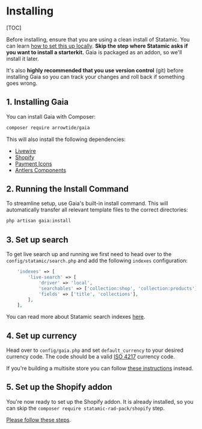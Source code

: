 # Installing

[TOC]

Before installing, ensure that you are using a clean install of Statamic. You can learn [how to set this up locally](https://statamic.dev/installing/local). __Skip the step where Statamic asks if you want to install a starterkit.__ Gaia is packaged as an addon, so we'll install it later.

It's also __highly recommended that you use version control__ (git) before installing Gaia so you can track your changes and roll back if something goes wrong.

## 1. Installing Gaia
You can install Gaia with Composer:
```bash
composer require arrowtide/gaia
```

This will also install the following dependencies:
- [Livewire](https://statamic.com/addons/marcorieser/livewire)
- [Shopify](https://statamic.com/addons/rad-pack/shopify)
- [Payment Icons](https://statamic.com/addons/arrowtide/payment-icons)
- [Antlers Components](https://statamic.com/addons/stillat/antlers-components)



## 2. Running the Install Command
To streamline setup, use Gaia's built-in install command. This will automatically transfer all relevant template files to the correct directories:
```bash
php artisan gaia:install
```

## 3. Set up search
To get live search up and running we first need to head over to the `config/statamic/search.php` and add the following `indexes` configuration:
```php
    'indexes' => [
        'live-search' => [
            'driver' => 'local',
            'searchables' => ['collection:shop', 'collection:products'],
            'fields' => ['title', 'collections'],
        ],
    ],
```
You can read more about Statamic search indexes [here](https://statamic.dev/search#indexes).

## 4. Set up currency
Head over to `config/gaia.php` and set `default_currency` to your desired currency code. The code should be a valid [ISO 4217](https://www.iso.org/iso-4217-currency-codes.html) currency code.

If you're building a multisite store you can follow [these instructions](/multisite#currencies) instead.

## 5. Set up the Shopify addon
You're now ready to set up the Shopify addon. It is already installed, so you can skip the `composer require statamic-rad-pack/shopify` step.

[Please follow these steps](https://statamic-shopify-docs.vercel.app/setup).
